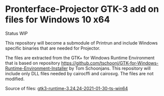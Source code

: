 Pronterface-Projector GTK-3 add on files for Windows 10 x64
==========================================================

Status WIP

This repository will become a submodule of Printrun and include Windows specific binaries that are needed for Projector.

The files are extracted from the GTK+ for Windows Runtime Environment that is based on repository https://github.com/tschoonj/GTK-for-Windows-Runtime-Environment-Installer by Tom Schoonjans. 
This repository will include only DLL files needed by cairocffi and cairosvg. The files are not modified. 

Source of files: 
[gtk3-runtime-3.24.24-2021-01-30-ts-win64](https://github.com/tschoonj/GTK-for-Windows-Runtime-Environment-Installer/releases/download/2021-01-30/gtk3-runtime-3.24.24-2021-01-30-ts-win64.exe)


